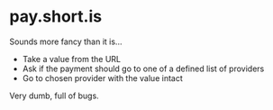 # pay.short.is

Sounds more fancy than it is...

- Take a value from the URL
- Ask if the payment should go to one of a defined list of providers
- Go to chosen provider with the value intact

Very dumb, full of bugs.

